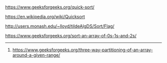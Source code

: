 https://www.geeksforgeeks.org/quick-sort/

https://en.wikipedia.org/wiki/Quicksort

http://users.monash.edu/~lloyd/tildeAlgDS/Sort/Flag/

https://www.geeksforgeeks.org/sort-an-array-of-0s-1s-and-2s/

---------------------------------------------------------------------------------------------------------------------

1) https://www.geeksforgeeks.org/three-way-partitioning-of-an-array-around-a-given-range/


